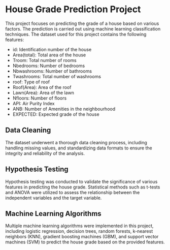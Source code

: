 # House Grade Prediction Project

This project focuses on predicting the grade of a house based on various factors. The prediction is carried out using machine learning classification techniques. The dataset used for this project contains the following features:

- id: Identification number of the house
- Area(total): Total area of the house
- Troom: Total number of rooms
- Nbedrooms: Number of bedrooms
- Nbwashrooms: Number of bathrooms
- Twashrooms: Total number of washrooms
- roof: Type of roof
- Roof(Area): Area of the roof
- Lawn(Area): Area of the lawn
- Nfloors: Number of floors
- API: Air Purity Index
- ANB: Number of Amenities in the neighbourhood
- EXPECTED: Expected grade of the house


## Data Cleaning
The dataset underwent a thorough data cleaning process, including handling missing values, and standardizing data formats to ensure the integrity and reliability of the analysis.

## Hypothesis Testing
Hypothesis testing was conducted to validate the significance of various features in predicting the house grade. Statistical methods such as t-tests and ANOVA were utilized to assess the relationship between the independent variables and the target variable.

## Machine Learning Algorithms
Multiple machine learning algorithms were implemented in this project, including logistic regression, decision trees, random forests, k-nearest neighbors (KNN), gradient boosting machines (GBM), and support vector machines (SVM) to predict the house grade based on the provided features.
